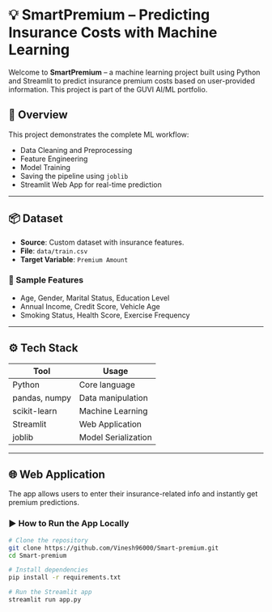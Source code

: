 # 💡 SmartPremium – Predicting Insurance Costs with Machine Learning

Welcome to **SmartPremium** – a machine learning project built using Python and Streamlit to predict insurance premium costs based on user-provided information. This project is part of the GUVI AI/ML portfolio.

## 🚀 Overview

This project demonstrates the complete ML workflow:
- Data Cleaning and Preprocessing
- Feature Engineering
- Model Training
- Saving the pipeline using `joblib`
- Streamlit Web App for real-time prediction

---

## 📦 Dataset

- **Source**: Custom dataset with insurance features.
- **File**: `data/train.csv`
- **Target Variable**: `Premium Amount`

### 🔢 Sample Features
- Age, Gender, Marital Status, Education Level
- Annual Income, Credit Score, Vehicle Age
- Smoking Status, Health Score, Exercise Frequency

---

## ⚙️ Tech Stack

| Tool | Usage |
|------|-------|
| Python | Core language |
| pandas, numpy | Data manipulation |
| scikit-learn | Machine Learning |
| Streamlit | Web Application |
| joblib | Model Serialization |

---

## 🌐 Web Application

The app allows users to enter their insurance-related info and instantly get premium predictions.

### ▶️ How to Run the App Locally

```bash
# Clone the repository
git clone https://github.com/Vinesh96000/Smart-premium.git
cd Smart-premium

# Install dependencies
pip install -r requirements.txt

# Run the Streamlit app
streamlit run app.py

